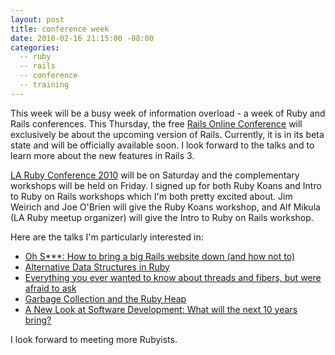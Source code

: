 ```yaml
---
layout: post
title: conference week
date: 2010-02-16 21:15:00 -08:00
categories:
  -- ruby
  -- rails
  -- conference
  -- training
---
```


This week will be a busy week of information overload - a week of Ruby and Rails conferences.  This Thursday, the free [Rails Online Conference](http://en.oreilly.com/railswinter10) will exclusively be about the upcoming version of Rails.  Currently, it is in its beta state and will be officially available soon.  I look forward to the talks and to learn more about the new features in Rails 3.

[LA Ruby Conference 2010](http://larubyconf.com/) will be on Saturday and the complementary workshops will be held on Friday.  I signed up for both Ruby Koans and Intro to Ruby on Rails workshops which I'm both pretty excited about.  Jim Weirich and Joe O'Brien will give the Ruby Koans workshop, and Alf Mikula (LA Ruby meetup organizer) will give the Intro to Ruby on Rails workshop.

Here are the talks I'm particularly interested in:

* [Oh S\*\*\*: How to bring a big Rails website down \(and how not to\)](http://larubyconf.com/presentations/2)
* [Alternative Data Structures in Ruby](http://larubyconf.com/presentations/3)
* [Everything you ever wanted to know about threads and fibers, but were afraid to ask](http://larubyconf.com/presentations/5)
* [Garbage Collection and the Ruby Heap](http://larubyconf.com/presentations/9)
* [A New Look at Software Development: What will the next 10 years bring?](http://larubyconf.com/presentations/10)

I look forward to meeting more Rubyists.